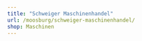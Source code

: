 ```yaml
---
title: "Schweiger Maschinenhandel"
url: /moosburg/schweiger-maschinenhandel/
shop: Maschinen
---
```

